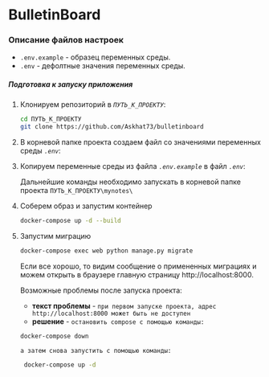 # BulletinBoard


### Описание файлов настроек
* `.env.example` - образец переменных среды.
* `.env` - дефолтные значения переменных среды.

##### Подготовка к запуску приложения



1. Клонируем репозиторий в *`ПУТЬ_К_ПРОЕКТУ`*:
    ```bash
    cd ПУТЬ_К_ПРОЕКТУ
    git clone https://github.com/Askhat73/bulletinboard
    ```
1. В корневой папке проекта создаем файл со значениями переменных среды *`.env`*:

1. Копируем переменные среды из файла  *`.env.example`* в файл  *`.env`*:

    Дальнейшие команды необходимо запускать в корневой папке проекта  `ПУТЬ_К_ПРОЕКТУ\mynotes\`
1. Соберем образ и запустим контейнер
    ```bash
    docker-compose up -d --build
    ```
1. Запустим миграцию
    ```bash
    docker-compose exec web python manage.py migrate
    ```
    Если все хорошо, то видим сообщение о примененных миграциях и можем открыть в браузере главную страницу
    http://localhost:8000.

    Возможные проблемы после запуска проекта:
    * **текст проблемы** - `при первом запуске проекта, адрес http://localhost:8000 может быть не доступен`
    * **решение** - `остановить compose с помощью команды:`
    ```bash
    docker-compose down
    ```     
   `а затем снова запустить с помощью команды:`
   ```bash
    docker-compose up -d
    ```     
    